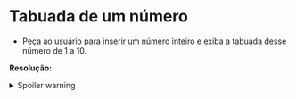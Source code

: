 # Tabuada de um número

 - Peça ao usuário para inserir um número inteiro e exiba a tabuada desse número de 1 a 10.
   
**Resolução:**

<details>
  <summary>Spoiler warning</summary>

```
import java.util.Scanner;

public class Main {
    public static void main(String[] args) {
        
        Scanner read = new Scanner(System.in);
        int numero;
        System.out.print("Digite um número inteiro: ");
        numero = read.nextInt();

        int i = 1;
        
        while (i <= 10) {
            System.out.println(numero + " x " + i + " = " + (numero * i));
            i = i + 1;
        }
    }
} 

```
</details>
